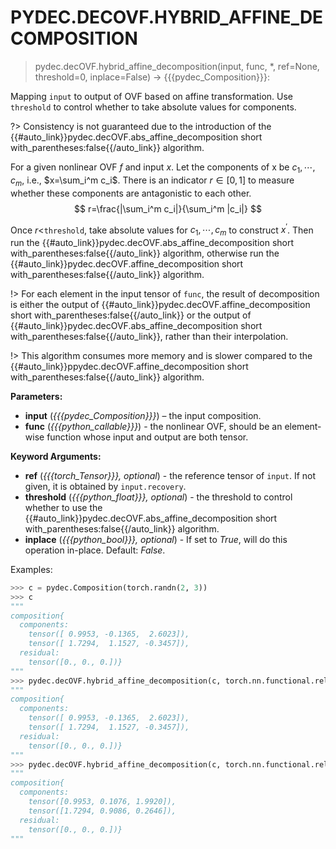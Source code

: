 # PYDEC.DECOVF.HYBRID_AFFINE_DECOMPOSITION
> pydec.decOVF.hybrid_affine_decomposition(input, func, *, ref=None, threshold=0, inplace=False) -> {{{pydec_Composition}}}:

Mapping `input` to output of OVF based on affine transformation. Use `threshold` to control whether to take absolute values for components.

?> Consistency is not guaranteed due to the introduction of the {{#auto_link}}pydec.decOVF.abs_affine_decomposition short with_parentheses:false{{/auto_link}} algorithm.

For a given nonlinear OVF $f$ and input $x$. Let the components of x be $c_1,\cdots,c_m$, i.e., $x=\sum_i^m c_i$. There is an indicator $r\in [0,1]$ to measure whether these components are antagonistic to each other.
$$
r=\frac{|\sum_i^m c_i|}{\sum_i^m |c_i|}
$$

Once $r<$`threshold`, take absolute values for $c_1,\cdots,c_m$ to construct $x^\prime$. Then run the {{#auto_link}}pydec.decOVF.abs_affine_decomposition short with_parentheses:false{{/auto_link}} algorithm, otherwise run the {{#auto_link}}pydec.decOVF.affine_decomposition short with_parentheses:false{{/auto_link}} algorithm.

!> For each element in the input tensor of `func`, the result of decomposition is either the output of {{#auto_link}}pydec.decOVF.affine_decomposition short with_parentheses:false{{/auto_link}} or the output of {{#auto_link}}pydec.decOVF.abs_affine_decomposition short with_parentheses:false{{/auto_link}}, rather than their interpolation.

!> This algorithm consumes more memory and is slower compared to the {{#auto_link}}ppydec.decOVF.affine_decomposition short with_parentheses:false{{/auto_link}} algorithm.

**Parameters:**

* **input** (*{{{pydec_Composition}}}*) – the input composition.
* **func** (*{{{python_callable}}}*) - the nonlinear OVF, should be an element-wise function whose input and output are both tensor.

**Keyword Arguments:**

* **ref** (*{{{torch_Tensor}}}, optional*) - the reference tensor of `input`. If not given, it is obtained by `input.recovery`.
* **threshold** (*{{{python_float}}}, optional*) - the threshold to control whether to use the {{#auto_link}}pydec.decOVF.abs_affine_decomposition short with_parentheses:false{{/auto_link}} algorithm.
* **inplace** (*{{{python_bool}}}, optional*) - If set to *True*, will do this operation in-place. Default: *False*.

Examples:
```python
>>> c = pydec.Composition(torch.randn(2, 3))
>>> c
"""
composition{
  components:
    tensor([ 0.9953, -0.1365,  2.6023]),
    tensor([ 1.7294,  1.1527, -0.3457]),
  residual:
    tensor([0., 0., 0.])}
"""
>>> pydec.decOVF.hybrid_affine_decomposition(c, torch.nn.functional.relu, threshold=0)
"""
composition{
  components:
    tensor([ 0.9953, -0.1365,  2.6023]),
    tensor([ 1.7294,  1.1527, -0.3457]),
  residual:
    tensor([0., 0., 0.])}
"""
>>> pydec.decOVF.hybrid_affine_decomposition(c, torch.nn.functional.relu, threshold=0.8)
"""
composition{
  components:
    tensor([0.9953, 0.1076, 1.9920]),
    tensor([1.7294, 0.9086, 0.2646]),
  residual:
    tensor([0., 0., 0.])}
"""
```